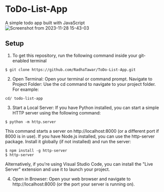 # ToDo-List-App
A simple todo app built with JavaScript
![Screenshot from 2023-11-28 15-43-03](https://github.com/RadhaTawar/ToDo-List-App/assets/92147782/7db288c1-ed1e-4a55-9137-dcd2a26f8f2a)

## Setup
1. To get this repository, run the following command inside your git-enabled terminal
```
$ git clone https://github.com/RadhaTawar/ToDo-List-App.git
```
2. Open Terminal:
Open your terminal or command prompt.
Navigate to Project Folder:
Use the cd command to navigate to your project folder. For example:
```
cd/ todo-list-app
```
3. Start a Local Server:
If you have Python installed, you can start a simple HTTP server using the following command:
```
$ python -m http.server
```
This command starts a server on http://localhost:8000 (or a different port if 8000 is in use).
If you have Node.js installed, you can use the http-server package. Install it globally (if not installed) and run the server:
```
$ npm install -g http-server
$ http-server
```
Alternatively, if you're using Visual Studio Code, you can install the "Live Server" extension and use it to launch your project.

4. Open in Browser:
Open your web browser and navigate to http://localhost:8000 (or the port your server is running on).
